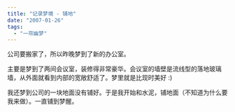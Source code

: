 ```yaml
---
title: "记录梦境 - 铺地"
date: "2007-01-26"
tags: 
  - "一帘幽梦"
---
```


公司要搬家了，所以昨晚梦到了新的办公室。

主要是梦到了两间会议室，装修得非常豪华。会议室的墙壁是流线型的落地玻璃墙，从外面就看到内部的宽敞舒适了。梦里就是比现时美好 :)

我还梦到公司的一块地面没有铺好。于是我开始和水泥，铺地面（不知道为什么要我来做）。一直铺到梦醒。
